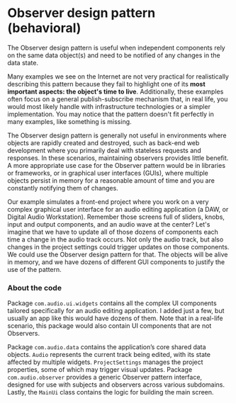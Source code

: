 # Observer design pattern (behavioral)

The Observer design pattern is useful when independent components rely on the same data object(s) and need to be notified of any changes in the data state.

Many examples we see on the Internet are not very practical for realistically describing this pattern because they fail to highlight one of its **most important aspects: the object's time to live**. Additionally, these examples often focus on a general publish-subscribe mechanism that, in real life, you would most likely handle with infrastructure technologies or a simpler implementation. You may notice that the pattern doesn't fit perfectly in many examples, like something is missing.

The Observer design pattern is generally not useful in environments where objects are rapidly created and destroyed, such as back-end web development where you primarily deal with stateless requests and responses. In these scenarios, maintaining observers provides little benefit. A more appropriate use case for the Observer pattern would be in libraries or frameworks, or in graphical user interfaces (GUIs), where multiple objects persist in memory for a reasonable amount of time and you are constantly notifying them of changes.

Our example simulates a front-end project where you work on a very complex graphical user interface for an audio editing application (a DAW, or Digital Audio Workstation). Remember those screens full of sliders, knobs, input and output components, and an audio wave at the center? Let's imagine that we have to update all of those dozens of components each time a change in the audio track occurs. Not only the audio track, but also changes in the project settings could trigger updates on those components. We could use the Observer design pattern for that. The objects will be alive in memory, and we have dozens of different GUI components to justify the use of the pattern.

### About the code

Package `com.audio.ui.widgets` contains all the complex UI components tailored specifically for an audio editing application. I added just a few, but usually an app like this would have dozens of them. Note that in a real-life scenario, this package would also contain UI components that are not Observers.

Package `com.audio.data` contains the application’s core shared data objects. `Audio` represents the current track being edited, with its state affected by multiple widgets. `ProjectSettings` manages the project properties, some of which may trigger visual updates. Package `com.audio.observer` provides a generic Observer pattern interface, designed for use with subjects and observers across various subdomains. Lastly, the `MainUi` class contains the logic for building the main screen.

